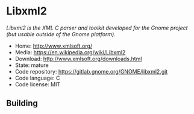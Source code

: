 # Libxml2

_Libxml2 is the XML C parser and toolkit developed for the Gnome project (but usable outside of the Gnome platform)._

- Home: http://www.xmlsoft.org/
- Media: https://en.wikipedia.org/wiki/Libxml2
- Download: http://www.xmlsoft.org/downloads.html
- State: mature
- Code repository: https://gitlab.gnome.org/GNOME/libxml2.git
- Code language: C
- Code license: MIT

## Building

